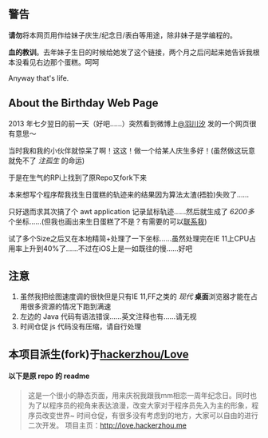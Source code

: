 ## 警告

**请勿**将本网页用作给妹子庆生/纪念日/表白等用途，除非妹子是学编程的。

**血的教训**。去年妹子生日的时候给她发了这个链接，两个月之后问起来她告诉我根本没看见右边那个蛋糕。呵呵

Anyway that's life.

## About the Birthday Web Page

2013 年七夕翌日的前一天（好吧……）突然看到微博上[@羽川汐](http://weibo.cn/319880777) 发的一个网页很有意思～

当时我和我的小伙伴就惊呆了啊！这这！做一个给某人庆生多好！(虽然做这玩意就免不了 *注孤生* 的命运)

于是在生气的RPi上找到了原Repo又fork下来

本来想写个程序帮我找生日蛋糕的轨迹来的结果因为算法太渣(捂脸)失败了……

只好退而求其次搞了个 awt application 记录鼠标轨迹……然后就生成了 *6200多* 个坐标……(但我也画出来生日蛋糕了不是？有需要的可以[联系我](http://weibo.cn/xavieryao))

试了多个Size之后又在本地精简+处理了一下坐标……虽然处理完在IE 11上CPU占用率上升到40%了……不过在iOS上是一如既往的慢……好吧   

## 注意

1. 虽然我把绘图速度调的很快但是只有IE 11,FF之类的 *现代* **桌面**浏览器才能在占用很多资源的情况下跑到满速   
2. 左边的 Java 代码有语法错误……英文注释也有……请无视   
3. 时间仓促 js 代码没有压缩，请自行处理   

## 本项目派生(fork)于[hackerzhou/Love](https://github.com/hackerzhou/Love)   

#### 以下是原 repo 的 readme

> 这是一个很小的静态页面，用来庆祝我跟我mm相恋一周年纪念日。同时也为了以程序员的视角来表达浪漫，改变大家对于程序员先入为主的形象，程序员改变世界~
> 时间仓促，有很多没有考虑到的地方，大家可以自由的进行二次开发。
> 项目主页：http://love.hackerzhou.me
